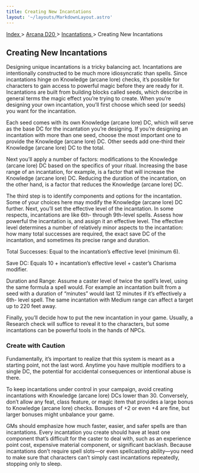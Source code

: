 ```yaml
---
title: Creating New Incantations
layout: '~/layouts/MarkdownLayout.astro'
---
```


[ Index ](/) > [ Arcana D20 ](/arcana.d20.srd) > [ Incantations ](/arcana.d20.srd/incantations) > Creating New Incantations

##  Creating New Incantations

Designing unique incantations is a tricky balancing act. Incantations are
intentionally constructed to be much more idiosyncratic than spells. Since
incantations hinge on Knowledge (arcane lore) checks, it’s possible for
characters to gain access to powerful magic before they are ready for it.
Incantations are built from building blocks called seeds, which describe in
general terms the magic effect you’re trying to create. When you’re designing
your own incantation, you’ll first choose which seed (or seeds) you want for
the incantation.

Each seed comes with its own Knowledge (arcane lore) DC, which will serve as
the base DC for the incantation you’re designing. If you’re designing an
incantation with more than one seed, choose the most important one to provide
the Knowledge (arcane lore) DC. Other seeds add one-third their Knowledge
(arcane lore) DC to the total.

Next you’ll apply a number of factors: modifications to the Knowledge (arcane
lore) DC based on the specifics of your ritual. Increasing the base range of
an incantation, for example, is a factor that will increase the Knowledge
(arcane lore) DC. Reducing the duration of the incantation, on the other hand,
is a factor that reduces the Knowledge (arcane lore) DC.

The third step is to identify components and options for the incantation. Some
of your choices here may modify the Knowledge (arcane lore) DC further. Next,
you’ll set the effective level of the incantation. In some respects,
incantations are like 6th- through 9th-level spells. Assess how powerful the
incantation is, and assign it an effective level. The effective level
determines a number of relatively minor aspects to the incantation: how many
total successes are required, the exact save DC of the incantation, and
sometimes its precise range and duration.

Total Successes: Equal to the incantation’s effective level (minimum 6).

Save DC: Equals 10 + incantation’s effective level + caster’s Charisma
modifier.

Duration and Range: Assume a caster level of twice the spell’s level, using
the same formula a spell would. For example an incantation built from a seed
with a duration of “minutes” would last 12 minutes if it’s effectively a 6th-
level spell. The same incantation with Medium range can affect a target up to
220 feet away.

Finally, you’ll decide how to put the new incantation in your game. Usually, a
Research check will suffice to reveal it to the characters, but some
incantations can be powerful tools in the hands of NPCs.

###  Create with Caution

Fundamentally, it’s important to realize that this system is meant as a
starting point, not the last word. Anytime you have multiple modifiers to a
single DC, the potential for accidental consequences or intentional abuse is
there.

To keep incantations under control in your campaign, avoid creating
incantations with Knowledge (arcane lore) DCs lower than 30. Conversely, don’t
allow any feat, class feature, or magic item that provides a large bonus to
Knowledge (arcane lore) checks. Bonuses of +2 or even +4 are fine, but larger
bonuses might unbalance your game.

GMs should emphasize how much faster, easier, and safer spells are than
incantations. Every incantation you create should have at least one component
that’s difficult for the caster to deal with, such as an experience point
cost, expensive material component, or significant backlash. Because
incantations don’t require spell slots—or even spellcasting ability—you need
to make sure that characters can’t simply cast incantations repeatedly,
stopping only to sleep.

